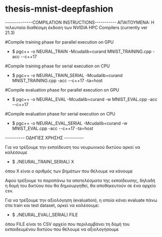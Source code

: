 # thesis-mnist-deepfashion

--------------COMPILATION INSTRUCTIONS-----------
ΑΠΑΙΤΟΥΜΕΝΑ: Η τελευταία  διαθέσιμη έκδοση των NVIDIA HPC Compilers (currently ver 21.3)

#Compile training phase for parallel execution on GPU
- $ pgc++ -o NEURAL_TRAIN  -Mcudalib=curand  MNIST_TRAINING.cpp -acc --c++17

#Compile training phase for serial execution on CPU
- $ pgc++ -o NEURAL_TRAIN_SERIAL  -Mcudalib=curand  MNIST_TRAINING.cpp -acc --c++17 -ta=host

#Compile evaluation phase for parallel execution on GPU
- $ pgc++ -o NEURAL_EVAL  -Mcudalib=curand -w  MNIST_EVAL.cpp -acc --c++17

#Compile evaluation phase for serial execution on CPU
- $ pgc++ -o NEURAL_EVAL_SERIAL  -Mcudalib=curand -w  MNIST_EVAL.cpp -acc --c++17 -ta=host

---------- ΟΔΗΓΙΕΣ ΧΡΗΣΗΣ ----------

Για να τρέξουμε την εκπαίδευση του νευρωνικού δικτύου αρκεί να καλέσουμε

- $ ./NEURAL_TRAIN(_SERIAL) Χ

όπου Χ είναι ο αριθμός των βημάτων που θέλουμε να κάνουμε

Αφού τρέξουμε το παραπάνω τα αποτελέσματα της εκπαίδευσης, δηλαδή η δομή του δικτύου που θα δημιουργηθεί, θα αποθηκευτούν σε ένα αρχείο csv.

Για να τρέξουμε την αξιολόγηση (evaluation), η οποία κάνει evaluate πάνω στα train και test dataset, αρκεί να καλέσουμε:

- $ ./NEURAL_EVAL(_SERIAL) FILE

όπου FILE είναι το CSV αρχείο που περιλαμβάνει τη δομή του εκπαιδευμένου δικτύου που θέλουμε να αξιολογήσουμε


